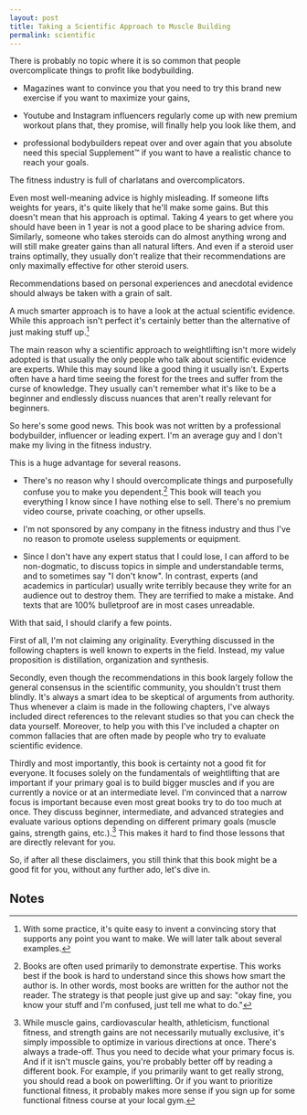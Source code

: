```yaml
---
layout: post
title: Taking a Scientific Approach to Muscle Building
permalink: scientific
---
```





There is probably no topic where it is so common that people
overcomplicate things to profit like bodybuilding.

-   Magazines want to convince you that you need to try this brand new
    exercise if you want to maximize your gains,

-   Youtube and Instagram influencers regularly come up with new premium
    workout plans that, they promise, will finally help you look like
    them, and

-   professional bodybuilders repeat over and over again that you
    absolute need this special Supplement™ if
    you want to have a realistic chance to reach your goals.

The fitness industry is full of charlatans and overcomplicators.

Even most well-meaning advice is highly misleading. If someone lifts
weights for years, it's quite likely that he'll make some gains. But
this doesn't mean that his approach is optimal. Taking 4 years to get
where you should have been in 1 year is not a good place to be sharing
advice from. Similarly, someone who takes steroids can do almost
anything wrong and will still make greater gains than all natural
lifters. And even if a steroid user trains optimally, they usually don't
realize that their recommendations are only maximally effective for
other steroid users.

Recommendations based on personal experiences and anecdotal evidence
should always be taken with a grain of salt.

A much smarter approach is to have a look at the actual scientific
evidence. While this approach isn't perfect it's certainly better than
the alternative of just making stuff up.[^1]

The main reason why a scientific approach to weightlifting isn't more
widely adopted is that usually the only people who talk about scientific
evidence are experts. While this may sound like a good thing it usually
isn't. Experts often have a hard time seeing the forest for the trees
and suffer from the curse of knowledge. They usually can't remember what
it's like to be a beginner and endlessly discuss nuances that aren't
really relevant for beginners.

So here's some good news. This book was not written by a professional
bodybuilder, influencer or leading expert. I'm an average guy and I
don't make my living in the fitness industry.

This is a huge advantage for several reasons.

-   There's no reason why I should overcomplicate things and
    purposefully confuse you to make you dependent.[^2] This book will
    teach you everything I know since I have nothing else to sell.
    There's no premium video course, private coaching, or other upsells.

-   I'm not sponsored by any company in the fitness industry and thus
    I've no reason to promote useless supplements or equipment.

-   Since I don't have any expert status that I could lose, I can afford
    to be non-dogmatic, to discuss topics in simple and understandable
    terms, and to sometimes say \"I don't know\". In contrast, experts
    (and academics in particular) usually write terribly because they
    write for an audience out to destroy them. They are terrified to
    make a mistake. And texts that are 100% bulletproof are in most
    cases unreadable.

With that said, I should clarify a few points.

First of all, I'm not claiming any originality. Everything discussed in
the following chapters is well known to experts in the field. Instead,
my value proposition is distillation, organization and synthesis.

Secondly, even though the recommendations in this book largely follow
the general consensus in the scientific community, you shouldn't trust
them blindly. It's always a smart idea to be skeptical of arguments from
authority. Thus whenever a claim is made in the following chapters, I've
always included direct references to the relevant studies so that you
can check the data yourself. Moreover, to help you with this I've
included a chapter on common fallacies that are often made by people who
try to evaluate scientific evidence.

Thirdly and most importantly, this book is certainty not a good fit for
everyone. It focuses solely on the fundamentals of weightlifting that
are important if your primary goal is to build bigger muscles and if you
are currently a novice or at an intermediate level. I'm convinced that a
narrow focus is important because even most great books try to do too
much at once. They discuss beginner, intermediate, and advanced
strategies and evaluate various options depending on different primary
goals (muscle gains, strength gains, etc.).[^3] This makes it hard to
find those lessons that are directly relevant for you.

So, if after all these disclaimers, you still think that this book might
be a good fit for you, without any further ado, let's dive in.

## Notes

[^1]: With some practice, it's quite easy to invent a convincing story
    that supports any point you want to make. We will later talk about several
    examples.

[^2]: Books are often used primarily to demonstrate expertise. This
    works best if the book is hard to understand since this shows how
    smart the author is. In other words, most books are written for the
    author not the reader. The strategy is that people just give up and
    say: \"okay fine, you know your stuff and I'm confused, just tell me
    what to do.\"

[^3]: While muscle gains, cardiovascular health, athleticism, functional
    fitness, and strength gains are not necessarily mutually exclusive,
    it's simply impossible to optimize in various directions at once.
    There's always a trade-off. Thus you need to decide what your
    primary focus is. And if it isn't muscle gains, you're probably
    better off by reading a different book. For example, if you
    primarily want to get really strong, you should read a book on
    powerlifting. Or if you want to prioritize functional fitness, it
    probably makes more sense if you sign up for some functional fitness
    course at your local gym.